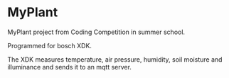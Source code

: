 # MyPlant
MyPlant project from Coding Competition in summer school.

Programmed for bosch XDK. 

The XDK measures temperature, air pressure, humidity, soil moisture and illuminance and sends it to an mqtt server.
